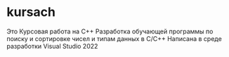 # kursach
Это Курсовая работа на C++
Разработка обучающей программы по поиску и сортировке чисел и типам данных в C/C++
Написана в среде разработки Visual Studio 2022
